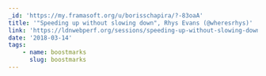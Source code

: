 ```yaml
---
_id: 'https://my.framasoft.org/u/borisschapira/?-83oaA'
title: '"Speeding up without slowing down", Rhys Evans (@wheresrhys)'
link: 'https://ldnwebperf.org/sessions/speeding-up-without-slowing-down/'
date: '2018-03-14'
tags:
    - name: boostmarks
      slug: boostmarks
---
```


<div class="markdown"><p></p></div>
